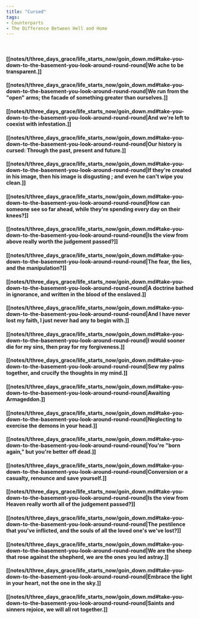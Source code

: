 ```yaml
---
title: "Cursed"
tags:
- Counterparts
- The Difference Between Hell and Home
---
```

&nbsp;
#### [[notes/t/three_days_grace/life_starts_now/goin_down.md#take-you-down-to-the-basement-you-look-around-round-round|We ache to be transparent.]]
#### [[notes/t/three_days_grace/life_starts_now/goin_down.md#take-you-down-to-the-basement-you-look-around-round-round|We run from the "open" arms; the facade of something greater than ourselves.]]
#### [[notes/t/three_days_grace/life_starts_now/goin_down.md#take-you-down-to-the-basement-you-look-around-round-round|And we're left to coexist with infestation.]]
#### [[notes/t/three_days_grace/life_starts_now/goin_down.md#take-you-down-to-the-basement-you-look-around-round-round|Our history is cursed: Through the past, present and future.]]
#### [[notes/t/three_days_grace/life_starts_now/goin_down.md#take-you-down-to-the-basement-you-look-around-round-round|If they're created in his image, then his image is disgusting ; and even he can't wipe you clean.]]
#### [[notes/t/three_days_grace/life_starts_now/goin_down.md#take-you-down-to-the-basement-you-look-around-round-round|How can someone see so far ahead, while they're spending every day on their knees?]]
#### [[notes/t/three_days_grace/life_starts_now/goin_down.md#take-you-down-to-the-basement-you-look-around-round-round|Is the view from above really worth the judgement passed?]]
#### [[notes/t/three_days_grace/life_starts_now/goin_down.md#take-you-down-to-the-basement-you-look-around-round-round|The fear, the lies, and the manipulation?]]
#### [[notes/t/three_days_grace/life_starts_now/goin_down.md#take-you-down-to-the-basement-you-look-around-round-round|A doctrine bathed in ignorance, and written in the blood of the enslaved.]]
#### [[notes/t/three_days_grace/life_starts_now/goin_down.md#take-you-down-to-the-basement-you-look-around-round-round|And I have never lost my faith, I just never had any to begin with.]]
#### [[notes/t/three_days_grace/life_starts_now/goin_down.md#take-you-down-to-the-basement-you-look-around-round-round|I would sooner die for my sins, then pray for my  forgiveness.]]
#### [[notes/t/three_days_grace/life_starts_now/goin_down.md#take-you-down-to-the-basement-you-look-around-round-round|Sew my palms together, and crucify the thoughts in my mind.]]
#### [[notes/t/three_days_grace/life_starts_now/goin_down.md#take-you-down-to-the-basement-you-look-around-round-round|Awaiting Armageddon.]]
#### [[notes/t/three_days_grace/life_starts_now/goin_down.md#take-you-down-to-the-basement-you-look-around-round-round|Neglecting to exercise the demons in your head.]]
#### [[notes/t/three_days_grace/life_starts_now/goin_down.md#take-you-down-to-the-basement-you-look-around-round-round|You're "born again," but you're better off dead.]]
#### [[notes/t/three_days_grace/life_starts_now/goin_down.md#take-you-down-to-the-basement-you-look-around-round-round|Conversion or a casualty, renounce and save yourself.]]
#### [[notes/t/three_days_grace/life_starts_now/goin_down.md#take-you-down-to-the-basement-you-look-around-round-round|Is the view from Heaven really worth all of the judgement passed?]]
#### [[notes/t/three_days_grace/life_starts_now/goin_down.md#take-you-down-to-the-basement-you-look-around-round-round|The pestilence that you've inflicted, and the souls of all the loved one's we've lost?]]
#### [[notes/t/three_days_grace/life_starts_now/goin_down.md#take-you-down-to-the-basement-you-look-around-round-round|We are the sheep that rose against the shepherd, we are the ones you led astray.]]
#### [[notes/t/three_days_grace/life_starts_now/goin_down.md#take-you-down-to-the-basement-you-look-around-round-round|Embrace the light in your heart, not the one in the sky.]]
#### [[notes/t/three_days_grace/life_starts_now/goin_down.md#take-you-down-to-the-basement-you-look-around-round-round|Saints and sinners rejoice, we will all rot together.]]
